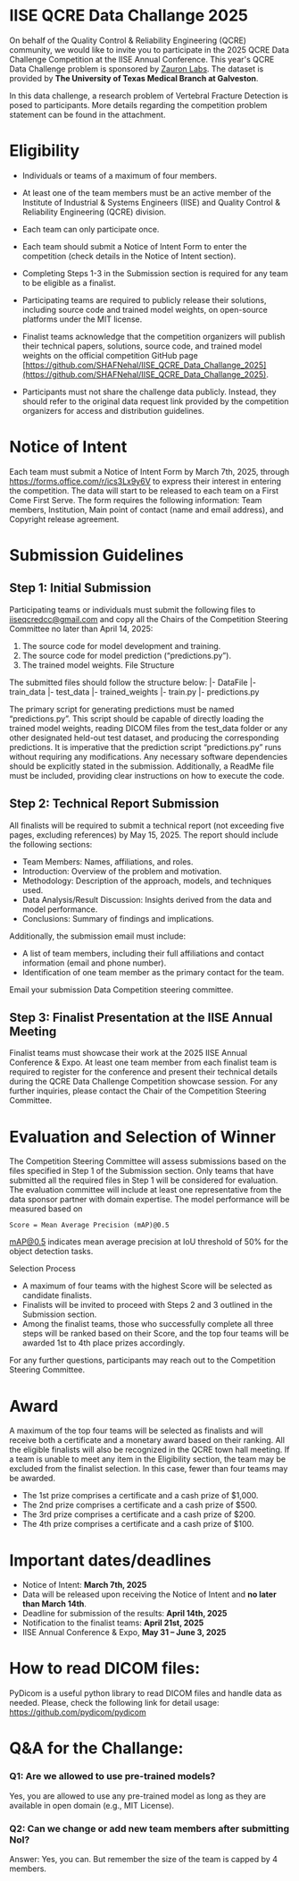 # IISE QCRE Data Challange 2025
On behalf of the Quality Control & Reliability Engineering (QCRE) community, we would like to invite you to participate in the 2025 QCRE Data Challenge Competition at the IISE Annual Conference. This year's QCRE Data Challenge problem is sponsored by [Zauron Labs](https://zauronlabs.com/). The dataset is provided by **The University of Texas Medical Branch at Galveston**. 

In this data challenge, a research problem of Vertebral Fracture Detection is posed to participants. More details regarding the competition problem statement can be found in the attachment. 

# Eligibility
- Individuals or teams of a maximum of four members.   

- At least one of the team members must be an active member of the Institute of Industrial & Systems Engineers (IISE) and Quality Control & Reliability Engineering (QCRE) division.

- Each team can only participate once.

- Each team should submit a Notice of Intent Form to enter the competition (check details in the Notice of Intent section).

- Completing Steps 1-3 in the Submission section is required for any team to be eligible as a finalist.

- Participating teams are required to publicly release their solutions, including source code and trained model weights, on open-source platforms under the MIT license.

- Finalist teams acknowledge that the competition organizers will publish their technical papers, solutions, source code, and trained model weights on the official competition GitHub page [https://github.com/SHAFNehal/IISE_QCRE_Data_Challange_2025](https://github.com/SHAFNehal/IISE_QCRE_Data_Challange_2025). 
- Participants must not share the challenge data publicly. Instead, they should refer to the original data request link provided by the competition organizers for access and distribution guidelines. 

# Notice of Intent
Each team must submit a Notice of Intent Form by March 7th, 2025, through https://forms.office.com/r/ics3Lx9y6V to express their interest in entering the competition. The data will start to be released to each team on a First Come First Serve. The form requires the following information: Team members, Institution, Main point of contact (name and email address), and Copyright release agreement.

# Submission Guidelines
## Step 1: Initial Submission
Participating teams or individuals must submit the following files to iiseqcredcc@gmail.com and copy all the Chairs of the Competition Steering Committee no later than April 14, 2025:
1.	The source code for model development and training.
2.	The source code for model prediction (“predictions.py”).
3.	The trained model weights.
File Structure

The submitted files should follow the structure below:
    |- DataFile
        |- train_data
        |- test_data
    |- trained_weights
    |- train.py
    |- predictions.py

The primary script for generating predictions must be named “predictions.py”. This script should be capable of directly loading the trained model weights, reading DICOM files from the test_data folder or any other designated held-out test dataset, and producing the corresponding predictions.
It is imperative that the prediction script “predictions.py” runs without requiring any modifications. Any necessary software dependencies should be explicitly stated in the submission. Additionally, a ReadMe file must be included, providing clear instructions on how to execute the code.

## Step 2: Technical Report Submission
All finalists will be required to submit a technical report (not exceeding five pages, excluding references) by May 15, 2025. The report should include the following sections:
-	Team Members: Names, affiliations, and roles.
-	Introduction: Overview of the problem and motivation.
-	Methodology: Description of the approach, models, and techniques used.
-	Data Analysis/Result Discussion: Insights derived from the data and model performance.
-	Conclusions: Summary of findings and implications.

Additionally, the submission email must include:
-	A list of team members, including their full affiliations and contact information (email and phone number).
-	Identification of one team member as the primary contact for the team.

Email your submission Data Competition steering committee. 

## Step 3: Finalist Presentation at the IISE Annual Meeting
Finalist teams must showcase their work at the 2025 IISE Annual Conference & Expo. At least one team member from each finalist team is required to register for the conference and present their technical details during the QCRE Data Challenge Competition showcase session.
For any further inquiries, please contact the Chair of the Competition Steering Committee.

# Evaluation and Selection of Winner
The Competition Steering Committee will assess submissions based on the files specified in Step 1 of the Submission section. Only teams that have submitted all the required files in Step 1 will be considered for evaluation. The evaluation committee will include at least one representative from the data sponsor partner with domain expertise.
The model performance will be measured based on 

```
Score = Mean Average Precision (mAP)@0.5 
```

mAP@0.5 indicates mean average precision at IoU threshold of 50% for the object detection tasks.

Selection Process
- A maximum of four teams with the highest Score will be selected as candidate finalists.
- Finalists will be invited to proceed with Steps 2 and 3 outlined in the Submission section.
- Among the finalist teams, those who successfully complete all three steps will be ranked based on their Score, and the top four teams will be awarded 1st to 4th place prizes accordingly.

For any further questions, participants may reach out to the Competition Steering Committee.

# Award
A maximum of the top four teams will be selected as finalists and will receive both a certificate and a monetary award based on their ranking. All the eligible finalists will also be recognized in the QCRE town hall meeting. If a team is unable to meet any item in the Eligibility section, the team may be excluded from the finalist selection. In this case, fewer than four teams may be awarded. 
- The 1st prize comprises a certificate and a cash prize of $1,000. 
- The 2nd prize comprises a certificate and a cash prize of $500. 
- The 3rd prize comprises a certificate and a cash prize of $200. 
- The 4th prize comprises a certificate and a cash prize of $100. 

# Important dates/deadlines
- Notice of Intent: **March 7th, 2025**
- Data will be released upon receiving the Notice of Intent and **no later than March 14th**.
- Deadline for submission of the results: **April 14th, 2025**
- Notification to the finalist teams: **April 21st, 2025**
- IISE Annual Conference & Expo, **May 31 – June 3, 2025**

# How to read DICOM files:
PyDicom is a useful python library to read DICOM files and handle data as needed. Please, check the following link for detail usage: https://github.com/pydicom/pydicom


# Q&A for the Challange:
### Q1: Are we allowed to use pre-trained models?
Yes, you are allowed to use any pre-trained model as long as they are available in open domain (e.g., MIT License). 

### Q2: Can we change or add new team members after submitting NoI?
Answer: Yes, you can. But remember the size of the team is capped by 4 members.
